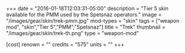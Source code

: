+++
date = "2016-01-18T12:03:31-05:00"
description = "Tier 5 skin available for the PMM used by the Spetsnaz operators."
image = "/images/gear/skin/trek-pmm.jpg"
mod-types = "skin"
tags = ["weapon mod", "skin","Tier 5","PMM","Spetsnaz"]
title = "Trek"
thumbnail = "/images/gear/skin/trek-th.png"
type = "weapon-mod"

[cost]
  renown = ""
  credits = "575"
  units = ""
+++
